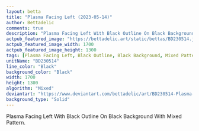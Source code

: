 ```yaml
---
layout: betta
title: "Plasma Facing Left (2023-05-14)"
author: Bettadelic
comments: true
description: "Plasma Facing Left With Black Outline On Black Background With Mixed Pattern."
actpub_featured_image: "https://bettadelic.art/static/bettas/BD230514.jpg"
actpub_featured_image_width: 1700
actpub_featured_image_height: 1300
tags: [Plasma Facing Left, Black Outline, Black Background, Mixed Pattern, May 2023, Solid Background Pattern]
unitName: "BD230514"
line_color: "Black"
background_color: "Black"
width: 1700
height: 1300
algorithm: "Mixed"
deviantart: "https://www.deviantart.com/bettadelic/art/BD230514-Plasma-Facing-Left-2023-05-14-962493618"
background_type: "Solid"
---
```


Plasma Facing Left With Black Outline On Black Background With Mixed Pattern.
